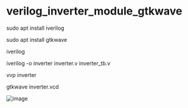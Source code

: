# verilog_inverter_module_gtkwave

sudo apt install iverilog

 sudo apt install  gtkwave

 iverilog

 iverilog -o inverter inverter.v inverter_tb.v

 vvp inverter

 gtkwave inverter.vcd
 
![image](https://github.com/user-attachments/assets/8b65f748-c856-4022-946c-dad52dbbe0a7)
